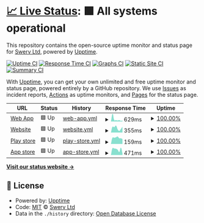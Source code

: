 # [📈 Live Status](https://Swerv-Ltd.github.io/status): <!--live status--> **🟩 All systems operational**

This repository contains the open-source uptime monitor and status page for [Swerv Ltd](swervpay.com), powered by [Upptime](https://github.com/upptime/upptime).

[![Uptime CI](https://github.com/Swerv-Ltd/status/workflows/Uptime%20CI/badge.svg)](https://github.com/Swerv-Ltd/status/actions?query=workflow%3A%22Uptime+CI%22)
[![Response Time CI](https://github.com/Swerv-Ltd/status/workflows/Response%20Time%20CI/badge.svg)](https://github.com/Swerv-Ltd/status/actions?query=workflow%3A%22Response+Time+CI%22)
[![Graphs CI](https://github.com/Swerv-Ltd/status/workflows/Graphs%20CI/badge.svg)](https://github.com/Swerv-Ltd/status/actions?query=workflow%3A%22Graphs+CI%22)
[![Static Site CI](https://github.com/Swerv-Ltd/status/workflows/Static%20Site%20CI/badge.svg)](https://github.com/Swerv-Ltd/status/actions?query=workflow%3A%22Static+Site+CI%22)
[![Summary CI](https://github.com/Swerv-Ltd/status/workflows/Summary%20CI/badge.svg)](https://github.com/Swerv-Ltd/status/actions?query=workflow%3A%22Summary+CI%22)

With [Upptime](https://upptime.js.org), you can get your own unlimited and free uptime monitor and status page, powered entirely by a GitHub repository. We use [Issues](https://github.com/Swerv-Ltd/status/issues) as incident reports, [Actions](https://github.com/Swerv-Ltd/status/actions) as uptime monitors, and [Pages](https://Swerv-Ltd.github.io/status) for the status page.

<!--start: status pages-->
<!-- This summary is generated by Upptime (https://github.com/upptime/upptime) -->
<!-- Do not edit this manually, your changes will be overwritten -->
<!-- prettier-ignore -->
| URL | Status | History | Response Time | Uptime |
| --- | ------ | ------- | ------------- | ------ |
| <img alt="" src="https://web.swyftpay.io/favicon.ico" height="13"> [Web App](https://web.swyftpay.io) | 🟩 Up | [web-app.yml](https://github.com/Swerv-Ltd/status/commits/HEAD/history/web-app.yml) | <details><summary><img alt="Response time graph" src="./graphs/web-app/response-time-week.png" height="20"> 629ms</summary><br><a href="https://Swerv-Ltd.github.io/status/history/web-app"><img alt="Response time 1849" src="https://img.shields.io/endpoint?url=https%3A%2F%2Fraw.githubusercontent.com%2FSwerv-Ltd%2Fstatus%2FHEAD%2Fapi%2Fweb-app%2Fresponse-time.json"></a><br><a href="https://Swerv-Ltd.github.io/status/history/web-app"><img alt="24-hour response time 273" src="https://img.shields.io/endpoint?url=https%3A%2F%2Fraw.githubusercontent.com%2FSwerv-Ltd%2Fstatus%2FHEAD%2Fapi%2Fweb-app%2Fresponse-time-day.json"></a><br><a href="https://Swerv-Ltd.github.io/status/history/web-app"><img alt="7-day response time 629" src="https://img.shields.io/endpoint?url=https%3A%2F%2Fraw.githubusercontent.com%2FSwerv-Ltd%2Fstatus%2FHEAD%2Fapi%2Fweb-app%2Fresponse-time-week.json"></a><br><a href="https://Swerv-Ltd.github.io/status/history/web-app"><img alt="30-day response time 597" src="https://img.shields.io/endpoint?url=https%3A%2F%2Fraw.githubusercontent.com%2FSwerv-Ltd%2Fstatus%2FHEAD%2Fapi%2Fweb-app%2Fresponse-time-month.json"></a><br><a href="https://Swerv-Ltd.github.io/status/history/web-app"><img alt="1-year response time 1849" src="https://img.shields.io/endpoint?url=https%3A%2F%2Fraw.githubusercontent.com%2FSwerv-Ltd%2Fstatus%2FHEAD%2Fapi%2Fweb-app%2Fresponse-time-year.json"></a></details> | <details><summary><a href="https://Swerv-Ltd.github.io/status/history/web-app">100.00%</a></summary><a href="https://Swerv-Ltd.github.io/status/history/web-app"><img alt="All-time uptime 99.96%" src="https://img.shields.io/endpoint?url=https%3A%2F%2Fraw.githubusercontent.com%2FSwerv-Ltd%2Fstatus%2FHEAD%2Fapi%2Fweb-app%2Fuptime.json"></a><br><a href="https://Swerv-Ltd.github.io/status/history/web-app"><img alt="24-hour uptime 100.00%" src="https://img.shields.io/endpoint?url=https%3A%2F%2Fraw.githubusercontent.com%2FSwerv-Ltd%2Fstatus%2FHEAD%2Fapi%2Fweb-app%2Fuptime-day.json"></a><br><a href="https://Swerv-Ltd.github.io/status/history/web-app"><img alt="7-day uptime 100.00%" src="https://img.shields.io/endpoint?url=https%3A%2F%2Fraw.githubusercontent.com%2FSwerv-Ltd%2Fstatus%2FHEAD%2Fapi%2Fweb-app%2Fuptime-week.json"></a><br><a href="https://Swerv-Ltd.github.io/status/history/web-app"><img alt="30-day uptime 100.00%" src="https://img.shields.io/endpoint?url=https%3A%2F%2Fraw.githubusercontent.com%2FSwerv-Ltd%2Fstatus%2FHEAD%2Fapi%2Fweb-app%2Fuptime-month.json"></a><br><a href="https://Swerv-Ltd.github.io/status/history/web-app"><img alt="1-year uptime 99.96%" src="https://img.shields.io/endpoint?url=https%3A%2F%2Fraw.githubusercontent.com%2FSwerv-Ltd%2Fstatus%2FHEAD%2Fapi%2Fweb-app%2Fuptime-year.json"></a></details>
| <img alt="" src="https://web.swyftpay.io/favicon.ico" height="13"> [Website](https://swyftpay.io) | 🟩 Up | [website.yml](https://github.com/Swerv-Ltd/status/commits/HEAD/history/website.yml) | <details><summary><img alt="Response time graph" src="./graphs/website/response-time-week.png" height="20"> 355ms</summary><br><a href="https://Swerv-Ltd.github.io/status/history/website"><img alt="Response time 617" src="https://img.shields.io/endpoint?url=https%3A%2F%2Fraw.githubusercontent.com%2FSwerv-Ltd%2Fstatus%2FHEAD%2Fapi%2Fwebsite%2Fresponse-time.json"></a><br><a href="https://Swerv-Ltd.github.io/status/history/website"><img alt="24-hour response time 441" src="https://img.shields.io/endpoint?url=https%3A%2F%2Fraw.githubusercontent.com%2FSwerv-Ltd%2Fstatus%2FHEAD%2Fapi%2Fwebsite%2Fresponse-time-day.json"></a><br><a href="https://Swerv-Ltd.github.io/status/history/website"><img alt="7-day response time 355" src="https://img.shields.io/endpoint?url=https%3A%2F%2Fraw.githubusercontent.com%2FSwerv-Ltd%2Fstatus%2FHEAD%2Fapi%2Fwebsite%2Fresponse-time-week.json"></a><br><a href="https://Swerv-Ltd.github.io/status/history/website"><img alt="30-day response time 320" src="https://img.shields.io/endpoint?url=https%3A%2F%2Fraw.githubusercontent.com%2FSwerv-Ltd%2Fstatus%2FHEAD%2Fapi%2Fwebsite%2Fresponse-time-month.json"></a><br><a href="https://Swerv-Ltd.github.io/status/history/website"><img alt="1-year response time 617" src="https://img.shields.io/endpoint?url=https%3A%2F%2Fraw.githubusercontent.com%2FSwerv-Ltd%2Fstatus%2FHEAD%2Fapi%2Fwebsite%2Fresponse-time-year.json"></a></details> | <details><summary><a href="https://Swerv-Ltd.github.io/status/history/website">100.00%</a></summary><a href="https://Swerv-Ltd.github.io/status/history/website"><img alt="All-time uptime 99.81%" src="https://img.shields.io/endpoint?url=https%3A%2F%2Fraw.githubusercontent.com%2FSwerv-Ltd%2Fstatus%2FHEAD%2Fapi%2Fwebsite%2Fuptime.json"></a><br><a href="https://Swerv-Ltd.github.io/status/history/website"><img alt="24-hour uptime 100.00%" src="https://img.shields.io/endpoint?url=https%3A%2F%2Fraw.githubusercontent.com%2FSwerv-Ltd%2Fstatus%2FHEAD%2Fapi%2Fwebsite%2Fuptime-day.json"></a><br><a href="https://Swerv-Ltd.github.io/status/history/website"><img alt="7-day uptime 100.00%" src="https://img.shields.io/endpoint?url=https%3A%2F%2Fraw.githubusercontent.com%2FSwerv-Ltd%2Fstatus%2FHEAD%2Fapi%2Fwebsite%2Fuptime-week.json"></a><br><a href="https://Swerv-Ltd.github.io/status/history/website"><img alt="30-day uptime 100.00%" src="https://img.shields.io/endpoint?url=https%3A%2F%2Fraw.githubusercontent.com%2FSwerv-Ltd%2Fstatus%2FHEAD%2Fapi%2Fwebsite%2Fuptime-month.json"></a><br><a href="https://Swerv-Ltd.github.io/status/history/website"><img alt="1-year uptime 99.81%" src="https://img.shields.io/endpoint?url=https%3A%2F%2Fraw.githubusercontent.com%2FSwerv-Ltd%2Fstatus%2FHEAD%2Fapi%2Fwebsite%2Fuptime-year.json"></a></details>
| <img alt="" src="https://web.swyftpay.io/favicon.ico" height="13"> [Play store](https://play.google.com/store/apps/details?id=app.swyft.swyft_prod) | 🟩 Up | [play-store.yml](https://github.com/Swerv-Ltd/status/commits/HEAD/history/play-store.yml) | <details><summary><img alt="Response time graph" src="./graphs/play-store/response-time-week.png" height="20"> 159ms</summary><br><a href="https://Swerv-Ltd.github.io/status/history/play-store"><img alt="Response time 237" src="https://img.shields.io/endpoint?url=https%3A%2F%2Fraw.githubusercontent.com%2FSwerv-Ltd%2Fstatus%2FHEAD%2Fapi%2Fplay-store%2Fresponse-time.json"></a><br><a href="https://Swerv-Ltd.github.io/status/history/play-store"><img alt="24-hour response time 126" src="https://img.shields.io/endpoint?url=https%3A%2F%2Fraw.githubusercontent.com%2FSwerv-Ltd%2Fstatus%2FHEAD%2Fapi%2Fplay-store%2Fresponse-time-day.json"></a><br><a href="https://Swerv-Ltd.github.io/status/history/play-store"><img alt="7-day response time 159" src="https://img.shields.io/endpoint?url=https%3A%2F%2Fraw.githubusercontent.com%2FSwerv-Ltd%2Fstatus%2FHEAD%2Fapi%2Fplay-store%2Fresponse-time-week.json"></a><br><a href="https://Swerv-Ltd.github.io/status/history/play-store"><img alt="30-day response time 224" src="https://img.shields.io/endpoint?url=https%3A%2F%2Fraw.githubusercontent.com%2FSwerv-Ltd%2Fstatus%2FHEAD%2Fapi%2Fplay-store%2Fresponse-time-month.json"></a><br><a href="https://Swerv-Ltd.github.io/status/history/play-store"><img alt="1-year response time 237" src="https://img.shields.io/endpoint?url=https%3A%2F%2Fraw.githubusercontent.com%2FSwerv-Ltd%2Fstatus%2FHEAD%2Fapi%2Fplay-store%2Fresponse-time-year.json"></a></details> | <details><summary><a href="https://Swerv-Ltd.github.io/status/history/play-store">100.00%</a></summary><a href="https://Swerv-Ltd.github.io/status/history/play-store"><img alt="All-time uptime 100.00%" src="https://img.shields.io/endpoint?url=https%3A%2F%2Fraw.githubusercontent.com%2FSwerv-Ltd%2Fstatus%2FHEAD%2Fapi%2Fplay-store%2Fuptime.json"></a><br><a href="https://Swerv-Ltd.github.io/status/history/play-store"><img alt="24-hour uptime 100.00%" src="https://img.shields.io/endpoint?url=https%3A%2F%2Fraw.githubusercontent.com%2FSwerv-Ltd%2Fstatus%2FHEAD%2Fapi%2Fplay-store%2Fuptime-day.json"></a><br><a href="https://Swerv-Ltd.github.io/status/history/play-store"><img alt="7-day uptime 100.00%" src="https://img.shields.io/endpoint?url=https%3A%2F%2Fraw.githubusercontent.com%2FSwerv-Ltd%2Fstatus%2FHEAD%2Fapi%2Fplay-store%2Fuptime-week.json"></a><br><a href="https://Swerv-Ltd.github.io/status/history/play-store"><img alt="30-day uptime 100.00%" src="https://img.shields.io/endpoint?url=https%3A%2F%2Fraw.githubusercontent.com%2FSwerv-Ltd%2Fstatus%2FHEAD%2Fapi%2Fplay-store%2Fuptime-month.json"></a><br><a href="https://Swerv-Ltd.github.io/status/history/play-store"><img alt="1-year uptime 100.00%" src="https://img.shields.io/endpoint?url=https%3A%2F%2Fraw.githubusercontent.com%2FSwerv-Ltd%2Fstatus%2FHEAD%2Fapi%2Fplay-store%2Fuptime-year.json"></a></details>
| <img alt="" src="https://web.swyftpay.io/favicon.ico" height="13"> [App store](https://apps.apple.com/ng/app/swyft-multicurrency-wallet/id6443740202) | 🟩 Up | [app-store.yml](https://github.com/Swerv-Ltd/status/commits/HEAD/history/app-store.yml) | <details><summary><img alt="Response time graph" src="./graphs/app-store/response-time-week.png" height="20"> 471ms</summary><br><a href="https://Swerv-Ltd.github.io/status/history/app-store"><img alt="Response time 566" src="https://img.shields.io/endpoint?url=https%3A%2F%2Fraw.githubusercontent.com%2FSwerv-Ltd%2Fstatus%2FHEAD%2Fapi%2Fapp-store%2Fresponse-time.json"></a><br><a href="https://Swerv-Ltd.github.io/status/history/app-store"><img alt="24-hour response time 113" src="https://img.shields.io/endpoint?url=https%3A%2F%2Fraw.githubusercontent.com%2FSwerv-Ltd%2Fstatus%2FHEAD%2Fapi%2Fapp-store%2Fresponse-time-day.json"></a><br><a href="https://Swerv-Ltd.github.io/status/history/app-store"><img alt="7-day response time 471" src="https://img.shields.io/endpoint?url=https%3A%2F%2Fraw.githubusercontent.com%2FSwerv-Ltd%2Fstatus%2FHEAD%2Fapi%2Fapp-store%2Fresponse-time-week.json"></a><br><a href="https://Swerv-Ltd.github.io/status/history/app-store"><img alt="30-day response time 518" src="https://img.shields.io/endpoint?url=https%3A%2F%2Fraw.githubusercontent.com%2FSwerv-Ltd%2Fstatus%2FHEAD%2Fapi%2Fapp-store%2Fresponse-time-month.json"></a><br><a href="https://Swerv-Ltd.github.io/status/history/app-store"><img alt="1-year response time 566" src="https://img.shields.io/endpoint?url=https%3A%2F%2Fraw.githubusercontent.com%2FSwerv-Ltd%2Fstatus%2FHEAD%2Fapi%2Fapp-store%2Fresponse-time-year.json"></a></details> | <details><summary><a href="https://Swerv-Ltd.github.io/status/history/app-store">100.00%</a></summary><a href="https://Swerv-Ltd.github.io/status/history/app-store"><img alt="All-time uptime 99.63%" src="https://img.shields.io/endpoint?url=https%3A%2F%2Fraw.githubusercontent.com%2FSwerv-Ltd%2Fstatus%2FHEAD%2Fapi%2Fapp-store%2Fuptime.json"></a><br><a href="https://Swerv-Ltd.github.io/status/history/app-store"><img alt="24-hour uptime 100.00%" src="https://img.shields.io/endpoint?url=https%3A%2F%2Fraw.githubusercontent.com%2FSwerv-Ltd%2Fstatus%2FHEAD%2Fapi%2Fapp-store%2Fuptime-day.json"></a><br><a href="https://Swerv-Ltd.github.io/status/history/app-store"><img alt="7-day uptime 100.00%" src="https://img.shields.io/endpoint?url=https%3A%2F%2Fraw.githubusercontent.com%2FSwerv-Ltd%2Fstatus%2FHEAD%2Fapi%2Fapp-store%2Fuptime-week.json"></a><br><a href="https://Swerv-Ltd.github.io/status/history/app-store"><img alt="30-day uptime 100.00%" src="https://img.shields.io/endpoint?url=https%3A%2F%2Fraw.githubusercontent.com%2FSwerv-Ltd%2Fstatus%2FHEAD%2Fapi%2Fapp-store%2Fuptime-month.json"></a><br><a href="https://Swerv-Ltd.github.io/status/history/app-store"><img alt="1-year uptime 99.63%" src="https://img.shields.io/endpoint?url=https%3A%2F%2Fraw.githubusercontent.com%2FSwerv-Ltd%2Fstatus%2FHEAD%2Fapi%2Fapp-store%2Fuptime-year.json"></a></details>

<!--end: status pages-->

[**Visit our status website →**](https://Swerv-Ltd.github.io/status)

## 📄 License

- Powered by: [Upptime](https://github.com/upptime/upptime)
- Code: [MIT](./LICENSE) © [Swerv Ltd](swervpay.com)
- Data in the `./history` directory: [Open Database License](https://opendatacommons.org/licenses/odbl/1-0/)

